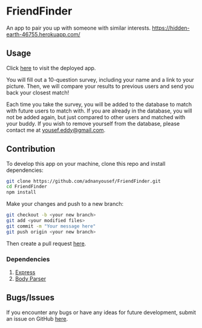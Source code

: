 # FriendFinder
An app to pair you up with someone with similar interests. 
https://hidden-earth-46755.herokuapp.com/

## Usage
Click [here](https://hidden-earth-46755.herokuapp.com/) to visit the deployed app.

You will fill out a 10-question survey, including your name and a link to your picture. Then, we will compare your results to previous users and send you back your closest match! 

Each time you take the survey, you will be added to the database to match with future users to match with. If you are already in the database, you will not be added again, but just compared to other users and matched with your buddy.
If you wish to remove yourself from the database, please contact me at yousef.eddy@gmail.com.

## Contribution
To develop this app on your machine, clone this repo and install dependencies:
```bash
git clone https://github.com/adnanyousef/FriendFinder.git
cd FriendFinder
npm install
```
Make your changes and push to a new branch:
```bash
git checkout -b <your new branch>
git add <your modified files>
git commit -m "Your message here"
git push origin <your new branch>
```
Then create a pull request [here](https://github.com/adnanyousef/FriendFinder/pulls).

### Dependencies
1. [Express](https://expressjs.com/)
2. [Body Parser](https://www.npmjs.com/package/body-parser)

## Bugs/Issues
If you encounter any bugs or have any ideas for future development, submit an issue on GitHub [here](https://github.com/adnanyousef/FriendFinder/issues).

